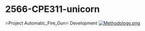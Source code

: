 # 2566-CPE311-unicorn
🔥Project Automatic_Fire_Gun🔥
Development 
[![Methodology.png](https://i.postimg.cc/3JGwfxfW/Methodology.png)](https://postimg.cc/ZCTZC4Sh)
